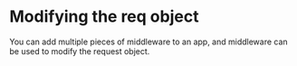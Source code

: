 # Modifying the req object

You can add multiple pieces of middleware to an app, and middleware can be used to modify the request object.
